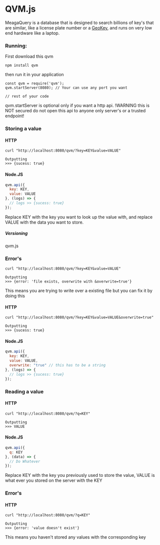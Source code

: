# QVM.js
MeagaQuery is a database that is designed to search billions of key's that are similar, like a license plate number or a [GeoKey](https://github.com/lakefox/geokey), and runs on very low end hardware like a laptop.

### Running:

First download this qvm
```
npm install qvm
```
then run it in your application 
```
const qvm = require('qvm');
qvm.startServer(8080); // Your can use any port you want

// rest of your code
```
qvm.startServer is optional only if you want a http api. !WARNING this is NOT secured do not open this api to anyone only server's or a trusted endpoint!

### Storing a value
#### HTTP

```
curl "http://localhost:8080/qvm/?key=KEY&value=VALUE"

Outputting
>>> {sucess: true}
```
#### Node.JS
``` javascript
qvm.api({
  key: KEY,
  value: VALUE
}, (logs) => {
  // logs >> {sucess: true}
});
```
Replace KEY with the key you want to look up the value with, and replace VALUE with the data you want to store.
##### Versioning
qvm.js 
### Error's
```
curl "http://localhost:8080/qvm/?key=KEY&value=VALUE"

Outputting
>>> {error: 'file exists, overwrite with &overwrite=true'}
```
This means you are trying to write over a existing file but you can fix it by doing this
#### HTTP
```
curl "http://localhost:8080/qvm/?key=KEY&value=VALUE&overwrite=true"

Outputting
>>> {sucess: true}
```
#### Node.JS
``` javascript
qvm.api({
  key: KEY,
  value: VALUE,
  overwrite: "true" // this has to be a string
}, (logs) => {
  // logs >> {sucess: true}
});
```
### Reading a value
#### HTTP
```
curl "http://localhost:8080/qvm/?q=KEY"

Outputting
>>> VALUE
```
#### Node.JS
``` javascript
qvm.api({
  q: KEY
}, (data) => {
  // Do Whatever
});
```
Replace KEY with the key you previously used to store the value, VALUE is what ever you stored on the server with the KEY

### Error's
#### HTTP
```
curl "http://localhost:8080/qvm/?q=KEY"

Outputting
>>> {error: 'value doesn't exist'}
```
This means you haven't stored any values with the corresponding key

